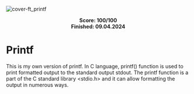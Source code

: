 ![cover-ft_printf](https://github.com/user-attachments/assets/5edc8d26-6f19-43fc-80f9-12a89c3c3f97)

<div align="center">
  <strong>Score: 100/100</strong><br>
  <strong>Finished: 09.04.2024</strong>
</div>

# Printf

This is my own version of printf. In C language, printf() function is used to print formatted output to the standard output stdout.  The printf function is a part of the C standard library <stdio.h> and it can allow formatting the output in numerous ways.
